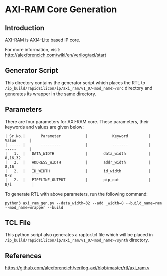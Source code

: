 # AXI-RAM Core Generation 
## Introduction

AXI-RAM is AXI4-Lite based IP core.

For more information, visit: http://alexforencich.com/wiki/en/verilog/axi/start

## Generator Script
This directory contains the generator script which places the RTL to `/ip_build/rapidsilicon/ip/axi_ram/v1_0/<mod_name>/src` directory and generates its wrapper in the same directory. 

## Parameters
There are four parameters for AXI-RAM core. These parameters, their keywords and values are given below:

    | Sr.No.|       Parameter           |           Keyword         |       Value      |
    | ----- |       ---------           |           -------         |       -----      |
    |   1.  |   DATA_WIDTH              |       data_width          |      8,16,32     |
    |   2.  |   ADDRESS_WIDTH           |       addr_width          |      8,16        |
    |   2.  |   ID_WIDTH                |       id_width            |      0-8         |
    |   2.  |   PIPELINE_OUTPUT         |       pip_out             |      0/1         |


To generate RTL with above parameters, run the following command:
```
python3 axi_ram_gen.py --data_width=32 --add _width=8 --build_name=ram --mod_name=wrapper --build
```


## TCL File

This python script also generates a raptor.tcl file which will be placed in `/ip_build/rapidsilicon/ip/axi_ram/v1_0/<mod_name>/synth` directory.


## References

https://github.com/alexforencich/verilog-axi/blob/master/rtl/axi_ram.v